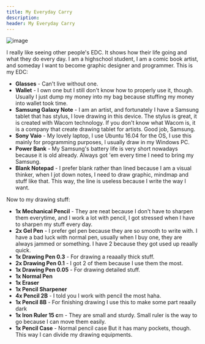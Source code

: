 ```yaml
---
title: My Everyday Carry
description:
header: My Everyday Carry
---
```


![image](/img/EDC.jpg "EDC")

I really like seeing other people's EDC. It shows how their life going and what they do every day. I am a highschool student, I am a comic book artist, and someday I want to become graphic designer and programmer. This is my EDC:

* **Glasses** - Can't live without one.
* **Wallet** - I own one but I still don't know how to properly use it, though. Usually I just dump my money into my bag because stuffing my money into wallet took time.
* **Samsung Galaxy Note** - I am an artist, and fortunately I have a Samsung tablet that has stylus, I love drawing in this device. The stylus is great, it is created with Wacom technology. If you don't know what Wacom is, it is a company that create drawing tablet for artists. Good job, Samsung.
* **Sony Vaio** - My lovely laptop, I use Ubuntu 16.04 for the OS, I use this mainly for programming purposes, I usually draw in my Windows PC.
* **Power Bank** - My Samsung's battery life is very short nowadays because it is old already. Always got 'em every time I need to bring my Samsung.
* **Blank Notepad** - I prefer blank rather than lined because I am a visual thinker, when I jot down notes, I need to draw graphic, mindmap and stuff like that. This way, the line is useless because I write the way I want.

Now to my drawing stuff:
* **1x Mechanical Pencil** - They are neat because I don't have to sharpen them everytime, and I work a lot with pencil, I got stressed when I have to sharpen my stuff every day.
* **2x Gel Pen** - I prefer gel pen because they are so smooth to write with. I have a bad luck with normal pen, usually when I buy one, they are always jammed or something. I have 2 because they got used up reaally quick.
* **1x Drawing Pen 0.3** - For drawing a reaaally thick stuff.
* **2x Drawing Pen 0.1** - I got 2 of them because I use them the most.
* **1x Drawing Pen 0.05** - For drawing detailed stuff.
* **1x Normal Pen**
* **1x Eraser**
* **1x Pencil Sharpener**
* **4x Pencil 2B** - I told you I work with pencil the most haha.
* **1x Pencil 8B** - For finishing drawing I use this to make some part reaally dark
* **1x Iron Ruler 15 c**m - They are small and sturdy. Small ruler is the way to go because I can move them easily.
* **1x Pencil Case** - Normal pencil case But it has many pockets, though. This way I can divide my drawing equipments.

